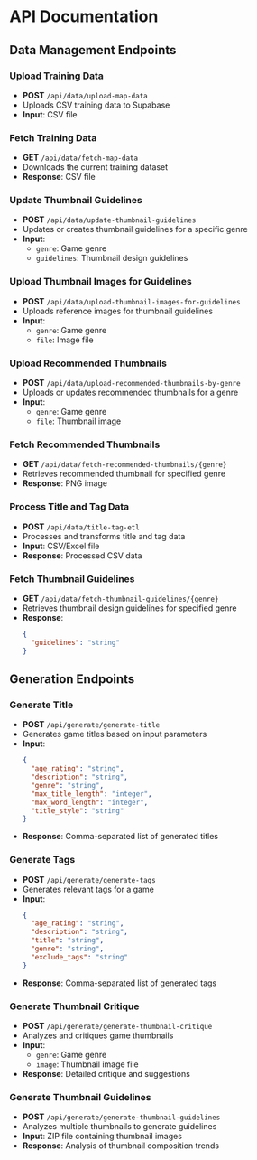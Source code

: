 # API Documentation

## Data Management Endpoints

### Upload Training Data
- **POST** `/api/data/upload-map-data`
- Uploads CSV training data to Supabase
- **Input**: CSV file


### Fetch Training Data
- **GET** `/api/data/fetch-map-data`
- Downloads the current training dataset
- **Response**: CSV file

### Update Thumbnail Guidelines
- **POST** `/api/data/update-thumbnail-guidelines`
- Updates or creates thumbnail guidelines for a specific genre
- **Input**: 
  - `genre`: Game genre
  - `guidelines`: Thumbnail design guidelines


### Upload Thumbnail Images for Guidelines
- **POST** `/api/data/upload-thumbnail-images-for-guidelines`
- Uploads reference images for thumbnail guidelines
- **Input**:
  - `genre`: Game genre
  - `file`: Image file


### Upload Recommended Thumbnails
- **POST** `/api/data/upload-recommended-thumbnails-by-genre`
- Uploads or updates recommended thumbnails for a genre
- **Input**:
  - `genre`: Game genre
  - `file`: Thumbnail image


### Fetch Recommended Thumbnails
- **GET** `/api/data/fetch-recommended-thumbnails/{genre}`
- Retrieves recommended thumbnail for specified genre
- **Response**: PNG image

### Process Title and Tag Data
- **POST** `/api/data/title-tag-etl`
- Processes and transforms title and tag data
- **Input**: CSV/Excel file
- **Response**: Processed CSV data

### Fetch Thumbnail Guidelines
- **GET** `/api/data/fetch-thumbnail-guidelines/{genre}`
- Retrieves thumbnail design guidelines for specified genre
- **Response**: 
  ```json
  {
    "guidelines": "string"
  }
  ```

## Generation Endpoints

### Generate Title
- **POST** `/api/generate/generate-title`
- Generates game titles based on input parameters
- **Input**:
  ```json
  {
    "age_rating": "string",
    "description": "string",
    "genre": "string",
    "max_title_length": "integer",
    "max_word_length": "integer",
    "title_style": "string"
  }
  ```
- **Response**: Comma-separated list of generated titles

### Generate Tags
- **POST** `/api/generate/generate-tags`
- Generates relevant tags for a game
- **Input**:
  ```json
  {
    "age_rating": "string",
    "description": "string",
    "title": "string",
    "genre": "string",
    "exclude_tags": "string"
  }
  ```
- **Response**: Comma-separated list of generated tags

### Generate Thumbnail Critique
- **POST** `/api/generate/generate-thumbnail-critique`
- Analyzes and critiques game thumbnails
- **Input**:
  - `genre`: Game genre
  - `image`: Thumbnail image file
- **Response**: Detailed critique and suggestions

### Generate Thumbnail Guidelines
- **POST** `/api/generate/generate-thumbnail-guidelines`
- Analyzes multiple thumbnails to generate guidelines
- **Input**: ZIP file containing thumbnail images
- **Response**: Analysis of thumbnail composition trends

